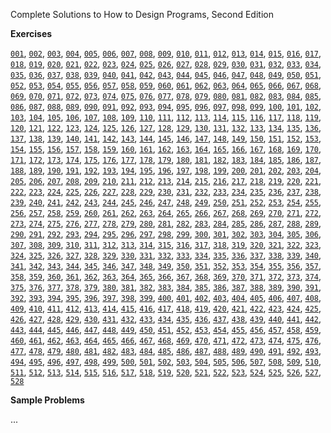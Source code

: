 Complete Solutions to How to Design Programs, Second Edition

**Exercises**

[`001`](https://github.com/how-to-design-programs/how-to-design-programs-solutions/blob/master/src/001.rkt), [`002`](https://github.com/how-to-design-programs/how-to-design-programs-solutions/blob/master/src/002.rkt), [`003`](https://github.com/how-to-design-programs/how-to-design-programs-solutions/blob/master/src/003.rkt), [`004`](https://github.com/how-to-design-programs/how-to-design-programs-solutions/blob/master/src/004.rkt), [`005`](https://github.com/how-to-design-programs/how-to-design-programs-solutions/blob/master/src/005.rkt), [`006`](https://github.com/how-to-design-programs/how-to-design-programs-solutions/blob/master/src/006.rkt), [`007`](https://github.com/how-to-design-programs/how-to-design-programs-solutions/blob/master/src/007.rkt), [`008`](https://github.com/how-to-design-programs/how-to-design-programs-solutions/blob/master/src/008.rkt), [`009`](https://github.com/how-to-design-programs/how-to-design-programs-solutions/blob/master/src/009.rkt), [`010`](https://github.com/how-to-design-programs/how-to-design-programs-solutions/blob/master/src/010.rkt), [`011`](https://github.com/how-to-design-programs/how-to-design-programs-solutions/blob/master/src/011.rkt), [`012`](https://github.com/how-to-design-programs/how-to-design-programs-solutions/blob/master/src/012.rkt), [`013`](https://github.com/how-to-design-programs/how-to-design-programs-solutions/blob/master/src/013.rkt), [`014`](https://github.com/how-to-design-programs/how-to-design-programs-solutions/blob/master/src/014.rkt), [`015`](https://github.com/how-to-design-programs/how-to-design-programs-solutions/blob/master/src/015.rkt), [`016`](https://github.com/how-to-design-programs/how-to-design-programs-solutions/blob/master/src/016.rkt), [`017`](https://github.com/how-to-design-programs/how-to-design-programs-solutions/blob/master/src/017.rkt), [`018`](https://github.com/how-to-design-programs/how-to-design-programs-solutions/blob/master/src/018.rkt), [`019`](https://github.com/how-to-design-programs/how-to-design-programs-solutions/blob/master/src/019.rkt), [`020`](https://github.com/how-to-design-programs/how-to-design-programs-solutions/blob/master/src/020.rkt), [`021`](https://github.com/how-to-design-programs/how-to-design-programs-solutions/blob/master/src/021.rkt), [`022`](https://github.com/how-to-design-programs/how-to-design-programs-solutions/blob/master/src/022.rkt), [`023`](https://github.com/how-to-design-programs/how-to-design-programs-solutions/blob/master/src/023.rkt), [`024`](https://github.com/how-to-design-programs/how-to-design-programs-solutions/blob/master/src/024.rkt), [`025`](https://github.com/how-to-design-programs/how-to-design-programs-solutions/blob/master/src/025.rkt), [`026`](https://github.com/how-to-design-programs/how-to-design-programs-solutions/blob/master/src/026.rkt), [`027`](https://github.com/how-to-design-programs/how-to-design-programs-solutions/blob/master/src/027.rkt), [`028`](https://github.com/how-to-design-programs/how-to-design-programs-solutions/blob/master/src/028.rkt), [`029`](https://github.com/how-to-design-programs/how-to-design-programs-solutions/blob/master/src/029.rkt), [`030`](https://github.com/how-to-design-programs/how-to-design-programs-solutions/blob/master/src/030.rkt), [`031`](https://github.com/how-to-design-programs/how-to-design-programs-solutions/blob/master/src/031.rkt), [`032`](https://github.com/how-to-design-programs/how-to-design-programs-solutions/blob/master/src/032.rkt), [`033`](https://github.com/how-to-design-programs/how-to-design-programs-solutions/blob/master/src/033.rkt), [`034`](https://github.com/how-to-design-programs/how-to-design-programs-solutions/blob/master/src/034.rkt), [`035`](https://github.com/how-to-design-programs/how-to-design-programs-solutions/blob/master/src/035.rkt), [`036`](https://github.com/how-to-design-programs/how-to-design-programs-solutions/blob/master/src/036.rkt), [`037`](https://github.com/how-to-design-programs/how-to-design-programs-solutions/blob/master/src/037.rkt), [`038`](https://github.com/how-to-design-programs/how-to-design-programs-solutions/blob/master/src/038.rkt), [`039`](https://github.com/how-to-design-programs/how-to-design-programs-solutions/blob/master/src/039.rkt), [`040`](https://github.com/how-to-design-programs/how-to-design-programs-solutions/blob/master/src/040.rkt), [`041`](https://github.com/how-to-design-programs/how-to-design-programs-solutions/blob/master/src/041.rkt), [`042`](https://github.com/how-to-design-programs/how-to-design-programs-solutions/blob/master/src/042.rkt), [`043`](https://github.com/how-to-design-programs/how-to-design-programs-solutions/blob/master/src/043.rkt), [`044`](https://github.com/how-to-design-programs/how-to-design-programs-solutions/blob/master/src/044.rkt), [`045`](https://github.com/how-to-design-programs/how-to-design-programs-solutions/blob/master/src/045.rkt), [`046`](https://github.com/how-to-design-programs/how-to-design-programs-solutions/blob/master/src/046.rkt), [`047`](https://github.com/how-to-design-programs/how-to-design-programs-solutions/blob/master/src/047.rkt), [`048`](https://github.com/how-to-design-programs/how-to-design-programs-solutions/blob/master/src/048.rkt), [`049`](https://github.com/how-to-design-programs/how-to-design-programs-solutions/blob/master/src/049.rkt), [`050`](https://github.com/how-to-design-programs/how-to-design-programs-solutions/blob/master/src/050.rkt), [`051`](https://github.com/how-to-design-programs/how-to-design-programs-solutions/blob/master/src/051.rkt), [`052`](https://github.com/how-to-design-programs/how-to-design-programs-solutions/blob/master/src/052.rkt), [`053`](https://github.com/how-to-design-programs/how-to-design-programs-solutions/blob/master/src/053.rkt), [`054`](https://github.com/how-to-design-programs/how-to-design-programs-solutions/blob/master/src/054.rkt), [`055`](https://github.com/how-to-design-programs/how-to-design-programs-solutions/blob/master/src/055.rkt), [`056`](https://github.com/how-to-design-programs/how-to-design-programs-solutions/blob/master/src/056.rkt), [`057`](https://github.com/how-to-design-programs/how-to-design-programs-solutions/blob/master/src/057.rkt), [`058`](https://github.com/how-to-design-programs/how-to-design-programs-solutions/blob/master/src/058.rkt), [`059`](https://github.com/how-to-design-programs/how-to-design-programs-solutions/blob/master/src/059.rkt), [`060`](https://github.com/how-to-design-programs/how-to-design-programs-solutions/blob/master/src/060.rkt), [`061`](https://github.com/how-to-design-programs/how-to-design-programs-solutions/blob/master/src/061.rkt), [`062`](https://github.com/how-to-design-programs/how-to-design-programs-solutions/blob/master/src/062.rkt), [`063`](https://github.com/how-to-design-programs/how-to-design-programs-solutions/blob/master/src/063.rkt), [`064`](https://github.com/how-to-design-programs/how-to-design-programs-solutions/blob/master/src/064.rkt), [`065`](https://github.com/how-to-design-programs/how-to-design-programs-solutions/blob/master/src/065.rkt), [`066`](https://github.com/how-to-design-programs/how-to-design-programs-solutions/blob/master/src/066.rkt), [`067`](https://github.com/how-to-design-programs/how-to-design-programs-solutions/blob/master/src/067.rkt), [`068`](https://github.com/how-to-design-programs/how-to-design-programs-solutions/blob/master/src/068.rkt), [`069`](https://github.com/how-to-design-programs/how-to-design-programs-solutions/blob/master/src/069.rkt), [`070`](https://github.com/how-to-design-programs/how-to-design-programs-solutions/blob/master/src/070.rkt), [`071`](https://github.com/how-to-design-programs/how-to-design-programs-solutions/blob/master/src/071.rkt), [`072`](https://github.com/how-to-design-programs/how-to-design-programs-solutions/blob/master/src/072.rkt), [`073`](https://github.com/how-to-design-programs/how-to-design-programs-solutions/blob/master/src/073.rkt), [`074`](https://github.com/how-to-design-programs/how-to-design-programs-solutions/blob/master/src/074.rkt), [`075`](https://github.com/how-to-design-programs/how-to-design-programs-solutions/blob/master/src/075.rkt), [`076`](https://github.com/how-to-design-programs/how-to-design-programs-solutions/blob/master/src/076.rkt), [`077`](https://github.com/how-to-design-programs/how-to-design-programs-solutions/blob/master/src/077.rkt), [`078`](https://github.com/how-to-design-programs/how-to-design-programs-solutions/blob/master/src/078.rkt), [`079`](https://github.com/how-to-design-programs/how-to-design-programs-solutions/blob/master/src/079.rkt), [`080`](https://github.com/how-to-design-programs/how-to-design-programs-solutions/blob/master/src/080.rkt), [`081`](https://github.com/how-to-design-programs/how-to-design-programs-solutions/blob/master/src/081.rkt), [`082`](https://github.com/how-to-design-programs/how-to-design-programs-solutions/blob/master/src/082.rkt), [`083`](https://github.com/how-to-design-programs/how-to-design-programs-solutions/blob/master/src/083.rkt), [`084`](https://github.com/how-to-design-programs/how-to-design-programs-solutions/blob/master/src/084.rkt), [`085`](https://github.com/how-to-design-programs/how-to-design-programs-solutions/blob/master/src/085.rkt), [`086`](https://github.com/how-to-design-programs/how-to-design-programs-solutions/blob/master/src/086.rkt), [`087`](https://github.com/how-to-design-programs/how-to-design-programs-solutions/blob/master/src/087.rkt), [`088`](https://github.com/how-to-design-programs/how-to-design-programs-solutions/blob/master/src/088.rkt), [`089`](https://github.com/how-to-design-programs/how-to-design-programs-solutions/blob/master/src/089.rkt), [`090`](https://github.com/how-to-design-programs/how-to-design-programs-solutions/blob/master/src/090.rkt), [`091`](https://github.com/how-to-design-programs/how-to-design-programs-solutions/blob/master/src/091.rkt), [`092`](https://github.com/how-to-design-programs/how-to-design-programs-solutions/blob/master/src/092.rkt), [`093`](https://github.com/how-to-design-programs/how-to-design-programs-solutions/blob/master/src/093.rkt), [`094`](https://github.com/how-to-design-programs/how-to-design-programs-solutions/blob/master/src/094.rkt), [`095`](https://github.com/how-to-design-programs/how-to-design-programs-solutions/blob/master/src/095.rkt), [`096`](https://github.com/how-to-design-programs/how-to-design-programs-solutions/blob/master/src/096.rkt), [`097`](https://github.com/how-to-design-programs/how-to-design-programs-solutions/blob/master/src/097.rkt), [`098`](https://github.com/how-to-design-programs/how-to-design-programs-solutions/blob/master/src/098.rkt), [`099`](https://github.com/how-to-design-programs/how-to-design-programs-solutions/blob/master/src/099.rkt), [`100`](https://github.com/how-to-design-programs/how-to-design-programs-solutions/blob/master/src/100.rkt), [`101`](https://github.com/how-to-design-programs/how-to-design-programs-solutions/blob/master/src/101.rkt), [`102`](https://github.com/how-to-design-programs/how-to-design-programs-solutions/blob/master/src/102.rkt), [`103`](https://github.com/how-to-design-programs/how-to-design-programs-solutions/blob/master/src/103.rkt), [`104`](https://github.com/how-to-design-programs/how-to-design-programs-solutions/blob/master/src/104.rkt), [`105`](https://github.com/how-to-design-programs/how-to-design-programs-solutions/blob/master/src/105.rkt), [`106`](https://github.com/how-to-design-programs/how-to-design-programs-solutions/blob/master/src/106.rkt), [`107`](https://github.com/how-to-design-programs/how-to-design-programs-solutions/blob/master/src/107.rkt), [`108`](https://github.com/how-to-design-programs/how-to-design-programs-solutions/blob/master/src/108.rkt), [`109`](https://github.com/how-to-design-programs/how-to-design-programs-solutions/blob/master/src/109.rkt), [`110`](https://github.com/how-to-design-programs/how-to-design-programs-solutions/blob/master/src/110.rkt), [`111`](https://github.com/how-to-design-programs/how-to-design-programs-solutions/blob/master/src/111.rkt), [`112`](https://github.com/how-to-design-programs/how-to-design-programs-solutions/blob/master/src/112.rkt), [`113`](https://github.com/how-to-design-programs/how-to-design-programs-solutions/blob/master/src/113.rkt), [`114`](https://github.com/how-to-design-programs/how-to-design-programs-solutions/blob/master/src/114.rkt), [`115`](https://github.com/how-to-design-programs/how-to-design-programs-solutions/blob/master/src/115.rkt), [`116`](https://github.com/how-to-design-programs/how-to-design-programs-solutions/blob/master/src/116.rkt), [`117`](https://github.com/how-to-design-programs/how-to-design-programs-solutions/blob/master/src/117.rkt), [`118`](https://github.com/how-to-design-programs/how-to-design-programs-solutions/blob/master/src/118.rkt), [`119`](https://github.com/how-to-design-programs/how-to-design-programs-solutions/blob/master/src/119.rkt), [`120`](https://github.com/how-to-design-programs/how-to-design-programs-solutions/blob/master/src/120.rkt), [`121`](https://github.com/how-to-design-programs/how-to-design-programs-solutions/blob/master/src/121.rkt), [`122`](https://github.com/how-to-design-programs/how-to-design-programs-solutions/blob/master/src/122.rkt), [`123`](https://github.com/how-to-design-programs/how-to-design-programs-solutions/blob/master/src/123.rkt), [`124`](https://github.com/how-to-design-programs/how-to-design-programs-solutions/blob/master/src/124.rkt), [`125`](https://github.com/how-to-design-programs/how-to-design-programs-solutions/blob/master/src/125.rkt), [`126`](https://github.com/how-to-design-programs/how-to-design-programs-solutions/blob/master/src/126.rkt), [`127`](https://github.com/how-to-design-programs/how-to-design-programs-solutions/blob/master/src/127.rkt), [`128`](https://github.com/how-to-design-programs/how-to-design-programs-solutions/blob/master/src/128.rkt), [`129`](https://github.com/how-to-design-programs/how-to-design-programs-solutions/blob/master/src/129.rkt), [`130`](https://github.com/how-to-design-programs/how-to-design-programs-solutions/blob/master/src/130.rkt), [`131`](https://github.com/how-to-design-programs/how-to-design-programs-solutions/blob/master/src/131.rkt), [`132`](https://github.com/how-to-design-programs/how-to-design-programs-solutions/blob/master/src/132.rkt), [`133`](https://github.com/how-to-design-programs/how-to-design-programs-solutions/blob/master/src/133.rkt), [`134`](https://github.com/how-to-design-programs/how-to-design-programs-solutions/blob/master/src/134.rkt), [`135`](https://github.com/how-to-design-programs/how-to-design-programs-solutions/blob/master/src/135.rkt), [`136`](https://github.com/how-to-design-programs/how-to-design-programs-solutions/blob/master/src/136.rkt), [`137`](https://github.com/how-to-design-programs/how-to-design-programs-solutions/blob/master/src/137.rkt), [`138`](https://github.com/how-to-design-programs/how-to-design-programs-solutions/blob/master/src/138.rkt), [`139`](https://github.com/how-to-design-programs/how-to-design-programs-solutions/blob/master/src/139.rkt), [`140`](https://github.com/how-to-design-programs/how-to-design-programs-solutions/blob/master/src/140.rkt), [`141`](https://github.com/how-to-design-programs/how-to-design-programs-solutions/blob/master/src/141.rkt), [`142`](https://github.com/how-to-design-programs/how-to-design-programs-solutions/blob/master/src/142.rkt), [`143`](https://github.com/how-to-design-programs/how-to-design-programs-solutions/blob/master/src/143.rkt), [`144`](https://github.com/how-to-design-programs/how-to-design-programs-solutions/blob/master/src/144.rkt), [`145`](https://github.com/how-to-design-programs/how-to-design-programs-solutions/blob/master/src/145.rkt), [`146`](https://github.com/how-to-design-programs/how-to-design-programs-solutions/blob/master/src/146.rkt), [`147`](https://github.com/how-to-design-programs/how-to-design-programs-solutions/blob/master/src/147.rkt), [`148`](https://github.com/how-to-design-programs/how-to-design-programs-solutions/blob/master/src/148.rkt), [`149`](https://github.com/how-to-design-programs/how-to-design-programs-solutions/blob/master/src/149.rkt), [`150`](https://github.com/how-to-design-programs/how-to-design-programs-solutions/blob/master/src/150.rkt), [`151`](https://github.com/how-to-design-programs/how-to-design-programs-solutions/blob/master/src/151.rkt), [`152`](https://github.com/how-to-design-programs/how-to-design-programs-solutions/blob/master/src/152.rkt), [`153`](https://github.com/how-to-design-programs/how-to-design-programs-solutions/blob/master/src/153.rkt), [`154`](https://github.com/how-to-design-programs/how-to-design-programs-solutions/blob/master/src/154.rkt), [`155`](https://github.com/how-to-design-programs/how-to-design-programs-solutions/blob/master/src/155.rkt), [`156`](https://github.com/how-to-design-programs/how-to-design-programs-solutions/blob/master/src/156.rkt), [`157`](https://github.com/how-to-design-programs/how-to-design-programs-solutions/blob/master/src/157.rkt), [`158`](https://github.com/how-to-design-programs/how-to-design-programs-solutions/blob/master/src/158.rkt), [`159`](https://github.com/how-to-design-programs/how-to-design-programs-solutions/blob/master/src/159.rkt), [`160`](https://github.com/how-to-design-programs/how-to-design-programs-solutions/blob/master/src/160.rkt), [`161`](https://github.com/how-to-design-programs/how-to-design-programs-solutions/blob/master/src/161.rkt), [`162`](https://github.com/how-to-design-programs/how-to-design-programs-solutions/blob/master/src/162.rkt), [`163`](https://github.com/how-to-design-programs/how-to-design-programs-solutions/blob/master/src/163.rkt), [`164`](https://github.com/how-to-design-programs/how-to-design-programs-solutions/blob/master/src/164.rkt), [`165`](https://github.com/how-to-design-programs/how-to-design-programs-solutions/blob/master/src/165.rkt), [`166`](https://github.com/how-to-design-programs/how-to-design-programs-solutions/blob/master/src/166.rkt), [`167`](https://github.com/how-to-design-programs/how-to-design-programs-solutions/blob/master/src/167.rkt), [`168`](https://github.com/how-to-design-programs/how-to-design-programs-solutions/blob/master/src/168.rkt), [`169`](https://github.com/how-to-design-programs/how-to-design-programs-solutions/blob/master/src/169.rkt), [`170`](https://github.com/how-to-design-programs/how-to-design-programs-solutions/blob/master/src/170.rkt), [`171`](https://github.com/how-to-design-programs/how-to-design-programs-solutions/blob/master/src/171.rkt), [`172`](https://github.com/how-to-design-programs/how-to-design-programs-solutions/blob/master/src/172.rkt), [`173`](https://github.com/how-to-design-programs/how-to-design-programs-solutions/blob/master/src/173.rkt), [`174`](https://github.com/how-to-design-programs/how-to-design-programs-solutions/blob/master/src/174.rkt), [`175`](https://github.com/how-to-design-programs/how-to-design-programs-solutions/blob/master/src/175.rkt), [`176`](https://github.com/how-to-design-programs/how-to-design-programs-solutions/blob/master/src/176.rkt), [`177`](https://github.com/how-to-design-programs/how-to-design-programs-solutions/blob/master/src/177.rkt), [`178`](https://github.com/how-to-design-programs/how-to-design-programs-solutions/blob/master/src/178.rkt), [`179`](https://github.com/how-to-design-programs/how-to-design-programs-solutions/blob/master/src/179.rkt), [`180`](https://github.com/how-to-design-programs/how-to-design-programs-solutions/blob/master/src/180.rkt), [`181`](https://github.com/how-to-design-programs/how-to-design-programs-solutions/blob/master/src/181.rkt), [`182`](https://github.com/how-to-design-programs/how-to-design-programs-solutions/blob/master/src/182.rkt), [`183`](https://github.com/how-to-design-programs/how-to-design-programs-solutions/blob/master/src/183.rkt), [`184`](https://github.com/how-to-design-programs/how-to-design-programs-solutions/blob/master/src/184.rkt), [`185`](https://github.com/how-to-design-programs/how-to-design-programs-solutions/blob/master/src/185.rkt), [`186`](https://github.com/how-to-design-programs/how-to-design-programs-solutions/blob/master/src/186.rkt), [`187`](https://github.com/how-to-design-programs/how-to-design-programs-solutions/blob/master/src/187.rkt), [`188`](https://github.com/how-to-design-programs/how-to-design-programs-solutions/blob/master/src/188.rkt), [`189`](https://github.com/how-to-design-programs/how-to-design-programs-solutions/blob/master/src/189.rkt), [`190`](https://github.com/how-to-design-programs/how-to-design-programs-solutions/blob/master/src/190.rkt), [`191`](https://github.com/how-to-design-programs/how-to-design-programs-solutions/blob/master/src/191.rkt), [`192`](https://github.com/how-to-design-programs/how-to-design-programs-solutions/blob/master/src/192.rkt), [`193`](https://github.com/how-to-design-programs/how-to-design-programs-solutions/blob/master/src/193.rkt), [`194`](https://github.com/how-to-design-programs/how-to-design-programs-solutions/blob/master/src/194.rkt), [`195`](https://github.com/how-to-design-programs/how-to-design-programs-solutions/blob/master/src/195.rkt), [`196`](https://github.com/how-to-design-programs/how-to-design-programs-solutions/blob/master/src/196.rkt), [`197`](https://github.com/how-to-design-programs/how-to-design-programs-solutions/blob/master/src/197.rkt), [`198`](https://github.com/how-to-design-programs/how-to-design-programs-solutions/blob/master/src/198.rkt), [`199`](https://github.com/how-to-design-programs/how-to-design-programs-solutions/blob/master/src/199.rkt), [`200`](https://github.com/how-to-design-programs/how-to-design-programs-solutions/blob/master/src/200.rkt), [`201`](https://github.com/how-to-design-programs/how-to-design-programs-solutions/blob/master/src/201.rkt), [`202`](https://github.com/how-to-design-programs/how-to-design-programs-solutions/blob/master/src/202.rkt), [`203`](https://github.com/how-to-design-programs/how-to-design-programs-solutions/blob/master/src/203.rkt), [`204`](https://github.com/how-to-design-programs/how-to-design-programs-solutions/blob/master/src/204.rkt), [`205`](https://github.com/how-to-design-programs/how-to-design-programs-solutions/blob/master/src/205.rkt), [`206`](https://github.com/how-to-design-programs/how-to-design-programs-solutions/blob/master/src/206.rkt), [`207`](https://github.com/how-to-design-programs/how-to-design-programs-solutions/blob/master/src/207.rkt), [`208`](https://github.com/how-to-design-programs/how-to-design-programs-solutions/blob/master/src/208.rkt), [`209`](https://github.com/how-to-design-programs/how-to-design-programs-solutions/blob/master/src/209.rkt), [`210`](https://github.com/how-to-design-programs/how-to-design-programs-solutions/blob/master/src/210.rkt), [`211`](https://github.com/how-to-design-programs/how-to-design-programs-solutions/blob/master/src/211.rkt), [`212`](https://github.com/how-to-design-programs/how-to-design-programs-solutions/blob/master/src/212.rkt), [`213`](https://github.com/how-to-design-programs/how-to-design-programs-solutions/blob/master/src/213.rkt), [`214`](https://github.com/how-to-design-programs/how-to-design-programs-solutions/blob/master/src/214.rkt), [`215`](https://github.com/how-to-design-programs/how-to-design-programs-solutions/blob/master/src/215.rkt), [`216`](https://github.com/how-to-design-programs/how-to-design-programs-solutions/blob/master/src/216.rkt), [`217`](https://github.com/how-to-design-programs/how-to-design-programs-solutions/blob/master/src/217.rkt), [`218`](https://github.com/how-to-design-programs/how-to-design-programs-solutions/blob/master/src/218.rkt), [`219`](https://github.com/how-to-design-programs/how-to-design-programs-solutions/blob/master/src/219.rkt), [`220`](https://github.com/how-to-design-programs/how-to-design-programs-solutions/blob/master/src/220.rkt), [`221`](https://github.com/how-to-design-programs/how-to-design-programs-solutions/blob/master/src/221.rkt), [`222`](https://github.com/how-to-design-programs/how-to-design-programs-solutions/blob/master/src/222.rkt), [`223`](https://github.com/how-to-design-programs/how-to-design-programs-solutions/blob/master/src/223.rkt), [`224`](https://github.com/how-to-design-programs/how-to-design-programs-solutions/blob/master/src/224.rkt), [`225`](https://github.com/how-to-design-programs/how-to-design-programs-solutions/blob/master/src/225.rkt), [`226`](https://github.com/how-to-design-programs/how-to-design-programs-solutions/blob/master/src/226.rkt), [`227`](https://github.com/how-to-design-programs/how-to-design-programs-solutions/blob/master/src/227.rkt), [`228`](https://github.com/how-to-design-programs/how-to-design-programs-solutions/blob/master/src/228.rkt), [`229`](https://github.com/how-to-design-programs/how-to-design-programs-solutions/blob/master/src/229.rkt), [`230`](https://github.com/how-to-design-programs/how-to-design-programs-solutions/blob/master/src/230.rkt), [`231`](https://github.com/how-to-design-programs/how-to-design-programs-solutions/blob/master/src/231.rkt), [`232`](https://github.com/how-to-design-programs/how-to-design-programs-solutions/blob/master/src/232.rkt), [`233`](https://github.com/how-to-design-programs/how-to-design-programs-solutions/blob/master/src/233.rkt), [`234`](https://github.com/how-to-design-programs/how-to-design-programs-solutions/blob/master/src/234.rkt), [`235`](https://github.com/how-to-design-programs/how-to-design-programs-solutions/blob/master/src/235.rkt), [`236`](https://github.com/how-to-design-programs/how-to-design-programs-solutions/blob/master/src/236.rkt), [`237`](https://github.com/how-to-design-programs/how-to-design-programs-solutions/blob/master/src/237.rkt), [`238`](https://github.com/how-to-design-programs/how-to-design-programs-solutions/blob/master/src/238.rkt), [`239`](https://github.com/how-to-design-programs/how-to-design-programs-solutions/blob/master/src/239.rkt), [`240`](https://github.com/how-to-design-programs/how-to-design-programs-solutions/blob/master/src/240.rkt), [`241`](https://github.com/how-to-design-programs/how-to-design-programs-solutions/blob/master/src/241.rkt), [`242`](https://github.com/how-to-design-programs/how-to-design-programs-solutions/blob/master/src/242.rkt), [`243`](https://github.com/how-to-design-programs/how-to-design-programs-solutions/blob/master/src/243.rkt), [`244`](https://github.com/how-to-design-programs/how-to-design-programs-solutions/blob/master/src/244.rkt), [`245`](https://github.com/how-to-design-programs/how-to-design-programs-solutions/blob/master/src/245.rkt), [`246`](https://github.com/how-to-design-programs/how-to-design-programs-solutions/blob/master/src/246.rkt), [`247`](https://github.com/how-to-design-programs/how-to-design-programs-solutions/blob/master/src/247.rkt), [`248`](https://github.com/how-to-design-programs/how-to-design-programs-solutions/blob/master/src/248.rkt), [`249`](https://github.com/how-to-design-programs/how-to-design-programs-solutions/blob/master/src/249.rkt), [`250`](https://github.com/how-to-design-programs/how-to-design-programs-solutions/blob/master/src/250.rkt), [`251`](https://github.com/how-to-design-programs/how-to-design-programs-solutions/blob/master/src/251.rkt), [`252`](https://github.com/how-to-design-programs/how-to-design-programs-solutions/blob/master/src/252.rkt), [`253`](https://github.com/how-to-design-programs/how-to-design-programs-solutions/blob/master/src/253.rkt), [`254`](https://github.com/how-to-design-programs/how-to-design-programs-solutions/blob/master/src/254.rkt), [`255`](https://github.com/how-to-design-programs/how-to-design-programs-solutions/blob/master/src/255.rkt), [`256`](https://github.com/how-to-design-programs/how-to-design-programs-solutions/blob/master/src/256.rkt), [`257`](https://github.com/how-to-design-programs/how-to-design-programs-solutions/blob/master/src/257.rkt), [`258`](https://github.com/how-to-design-programs/how-to-design-programs-solutions/blob/master/src/258.rkt), [`259`](https://github.com/how-to-design-programs/how-to-design-programs-solutions/blob/master/src/259.rkt), [`260`](https://github.com/how-to-design-programs/how-to-design-programs-solutions/blob/master/src/260.rkt), [`261`](https://github.com/how-to-design-programs/how-to-design-programs-solutions/blob/master/src/261.rkt), [`262`](https://github.com/how-to-design-programs/how-to-design-programs-solutions/blob/master/src/262.rkt), [`263`](https://github.com/how-to-design-programs/how-to-design-programs-solutions/blob/master/src/263.rkt), [`264`](https://github.com/how-to-design-programs/how-to-design-programs-solutions/blob/master/src/264.rkt), [`265`](https://github.com/how-to-design-programs/how-to-design-programs-solutions/blob/master/src/265.rkt), [`266`](https://github.com/how-to-design-programs/how-to-design-programs-solutions/blob/master/src/266.rkt), [`267`](https://github.com/how-to-design-programs/how-to-design-programs-solutions/blob/master/src/267.rkt), [`268`](https://github.com/how-to-design-programs/how-to-design-programs-solutions/blob/master/src/268.rkt), [`269`](https://github.com/how-to-design-programs/how-to-design-programs-solutions/blob/master/src/269.rkt), [`270`](https://github.com/how-to-design-programs/how-to-design-programs-solutions/blob/master/src/270.rkt), [`271`](https://github.com/how-to-design-programs/how-to-design-programs-solutions/blob/master/src/271.rkt), [`272`](https://github.com/how-to-design-programs/how-to-design-programs-solutions/blob/master/src/272.rkt), [`273`](https://github.com/how-to-design-programs/how-to-design-programs-solutions/blob/master/src/273.rkt), [`274`](https://github.com/how-to-design-programs/how-to-design-programs-solutions/blob/master/src/274.rkt), [`275`](https://github.com/how-to-design-programs/how-to-design-programs-solutions/blob/master/src/275.rkt), [`276`](https://github.com/how-to-design-programs/how-to-design-programs-solutions/blob/master/src/276.rkt), [`277`](https://github.com/how-to-design-programs/how-to-design-programs-solutions/blob/master/src/277.rkt), [`278`](https://github.com/how-to-design-programs/how-to-design-programs-solutions/blob/master/src/278.rkt), [`279`](https://github.com/how-to-design-programs/how-to-design-programs-solutions/blob/master/src/279.rkt), [`280`](https://github.com/how-to-design-programs/how-to-design-programs-solutions/blob/master/src/280.rkt), [`281`](https://github.com/how-to-design-programs/how-to-design-programs-solutions/blob/master/src/281.rkt), [`282`](https://github.com/how-to-design-programs/how-to-design-programs-solutions/blob/master/src/282.rkt), [`283`](https://github.com/how-to-design-programs/how-to-design-programs-solutions/blob/master/src/283.rkt), [`284`](https://github.com/how-to-design-programs/how-to-design-programs-solutions/blob/master/src/284.rkt), [`285`](https://github.com/how-to-design-programs/how-to-design-programs-solutions/blob/master/src/285.rkt), [`286`](https://github.com/how-to-design-programs/how-to-design-programs-solutions/blob/master/src/286.rkt), [`287`](https://github.com/how-to-design-programs/how-to-design-programs-solutions/blob/master/src/287.rkt), [`288`](https://github.com/how-to-design-programs/how-to-design-programs-solutions/blob/master/src/288.rkt), [`289`](https://github.com/how-to-design-programs/how-to-design-programs-solutions/blob/master/src/289.rkt), [`290`](https://github.com/how-to-design-programs/how-to-design-programs-solutions/blob/master/src/290.rkt), [`291`](https://github.com/how-to-design-programs/how-to-design-programs-solutions/blob/master/src/291.rkt), [`292`](https://github.com/how-to-design-programs/how-to-design-programs-solutions/blob/master/src/292.rkt), [`293`](https://github.com/how-to-design-programs/how-to-design-programs-solutions/blob/master/src/293.rkt), [`294`](https://github.com/how-to-design-programs/how-to-design-programs-solutions/blob/master/src/294.rkt), [`295`](https://github.com/how-to-design-programs/how-to-design-programs-solutions/blob/master/src/295.rkt), [`296`](https://github.com/how-to-design-programs/how-to-design-programs-solutions/blob/master/src/296.rkt), [`297`](https://github.com/how-to-design-programs/how-to-design-programs-solutions/blob/master/src/297.rkt), [`298`](https://github.com/how-to-design-programs/how-to-design-programs-solutions/blob/master/src/298.rkt), [`299`](https://github.com/how-to-design-programs/how-to-design-programs-solutions/blob/master/src/299.rkt), [`300`](https://github.com/how-to-design-programs/how-to-design-programs-solutions/blob/master/src/300.rkt), [`301`](https://github.com/how-to-design-programs/how-to-design-programs-solutions/blob/master/src/301.rkt), [`302`](https://github.com/how-to-design-programs/how-to-design-programs-solutions/blob/master/src/302.rkt), [`303`](https://github.com/how-to-design-programs/how-to-design-programs-solutions/blob/master/src/303.rkt), [`304`](https://github.com/how-to-design-programs/how-to-design-programs-solutions/blob/master/src/304.rkt), [`305`](https://github.com/how-to-design-programs/how-to-design-programs-solutions/blob/master/src/305.rkt), [`306`](https://github.com/how-to-design-programs/how-to-design-programs-solutions/blob/master/src/306.rkt), [`307`](https://github.com/how-to-design-programs/how-to-design-programs-solutions/blob/master/src/307.rkt), [`308`](https://github.com/how-to-design-programs/how-to-design-programs-solutions/blob/master/src/308.rkt), [`309`](https://github.com/how-to-design-programs/how-to-design-programs-solutions/blob/master/src/309.rkt), [`310`](https://github.com/how-to-design-programs/how-to-design-programs-solutions/blob/master/src/310.rkt), [`311`](https://github.com/how-to-design-programs/how-to-design-programs-solutions/blob/master/src/311.rkt), [`312`](https://github.com/how-to-design-programs/how-to-design-programs-solutions/blob/master/src/312.rkt), [`313`](https://github.com/how-to-design-programs/how-to-design-programs-solutions/blob/master/src/313.rkt), [`314`](https://github.com/how-to-design-programs/how-to-design-programs-solutions/blob/master/src/314.rkt), [`315`](https://github.com/how-to-design-programs/how-to-design-programs-solutions/blob/master/src/315.rkt), [`316`](https://github.com/how-to-design-programs/how-to-design-programs-solutions/blob/master/src/316.rkt), [`317`](https://github.com/how-to-design-programs/how-to-design-programs-solutions/blob/master/src/317.rkt), [`318`](https://github.com/how-to-design-programs/how-to-design-programs-solutions/blob/master/src/318.rkt), [`319`](https://github.com/how-to-design-programs/how-to-design-programs-solutions/blob/master/src/319.rkt), [`320`](https://github.com/how-to-design-programs/how-to-design-programs-solutions/blob/master/src/320.rkt), [`321`](https://github.com/how-to-design-programs/how-to-design-programs-solutions/blob/master/src/321.rkt), [`322`](https://github.com/how-to-design-programs/how-to-design-programs-solutions/blob/master/src/322.rkt), [`323`](https://github.com/how-to-design-programs/how-to-design-programs-solutions/blob/master/src/323.rkt), [`324`](https://github.com/how-to-design-programs/how-to-design-programs-solutions/blob/master/src/324.rkt), [`325`](https://github.com/how-to-design-programs/how-to-design-programs-solutions/blob/master/src/325.rkt), [`326`](https://github.com/how-to-design-programs/how-to-design-programs-solutions/blob/master/src/326.rkt), [`327`](https://github.com/how-to-design-programs/how-to-design-programs-solutions/blob/master/src/327.rkt), [`328`](https://github.com/how-to-design-programs/how-to-design-programs-solutions/blob/master/src/328.rkt), [`329`](https://github.com/how-to-design-programs/how-to-design-programs-solutions/blob/master/src/329.rkt), [`330`](https://github.com/how-to-design-programs/how-to-design-programs-solutions/blob/master/src/330.rkt), [`331`](https://github.com/how-to-design-programs/how-to-design-programs-solutions/blob/master/src/331.rkt), [`332`](https://github.com/how-to-design-programs/how-to-design-programs-solutions/blob/master/src/332.rkt), [`333`](https://github.com/how-to-design-programs/how-to-design-programs-solutions/blob/master/src/333.rkt), [`334`](https://github.com/how-to-design-programs/how-to-design-programs-solutions/blob/master/src/334.rkt), [`335`](https://github.com/how-to-design-programs/how-to-design-programs-solutions/blob/master/src/335.rkt), [`336`](https://github.com/how-to-design-programs/how-to-design-programs-solutions/blob/master/src/336.rkt), [`337`](https://github.com/how-to-design-programs/how-to-design-programs-solutions/blob/master/src/337.rkt), [`338`](https://github.com/how-to-design-programs/how-to-design-programs-solutions/blob/master/src/338.rkt), [`339`](https://github.com/how-to-design-programs/how-to-design-programs-solutions/blob/master/src/339.rkt), [`340`](https://github.com/how-to-design-programs/how-to-design-programs-solutions/blob/master/src/340.rkt), [`341`](https://github.com/how-to-design-programs/how-to-design-programs-solutions/blob/master/src/341.rkt), [`342`](https://github.com/how-to-design-programs/how-to-design-programs-solutions/blob/master/src/342.rkt), [`343`](https://github.com/how-to-design-programs/how-to-design-programs-solutions/blob/master/src/343.rkt), [`344`](https://github.com/how-to-design-programs/how-to-design-programs-solutions/blob/master/src/344.rkt), [`345`](https://github.com/how-to-design-programs/how-to-design-programs-solutions/blob/master/src/345.rkt), [`346`](https://github.com/how-to-design-programs/how-to-design-programs-solutions/blob/master/src/346.rkt), [`347`](https://github.com/how-to-design-programs/how-to-design-programs-solutions/blob/master/src/347.rkt), [`348`](https://github.com/how-to-design-programs/how-to-design-programs-solutions/blob/master/src/348.rkt), [`349`](https://github.com/how-to-design-programs/how-to-design-programs-solutions/blob/master/src/349.rkt), [`350`](https://github.com/how-to-design-programs/how-to-design-programs-solutions/blob/master/src/350.rkt), [`351`](https://github.com/how-to-design-programs/how-to-design-programs-solutions/blob/master/src/351.rkt), [`352`](https://github.com/how-to-design-programs/how-to-design-programs-solutions/blob/master/src/352.rkt), [`353`](https://github.com/how-to-design-programs/how-to-design-programs-solutions/blob/master/src/353.rkt), [`354`](https://github.com/how-to-design-programs/how-to-design-programs-solutions/blob/master/src/354.rkt), [`355`](https://github.com/how-to-design-programs/how-to-design-programs-solutions/blob/master/src/355.rkt), [`356`](https://github.com/how-to-design-programs/how-to-design-programs-solutions/blob/master/src/356.rkt), [`357`](https://github.com/how-to-design-programs/how-to-design-programs-solutions/blob/master/src/357.rkt), [`358`](https://github.com/how-to-design-programs/how-to-design-programs-solutions/blob/master/src/358.rkt), [`359`](https://github.com/how-to-design-programs/how-to-design-programs-solutions/blob/master/src/359.rkt), [`360`](https://github.com/how-to-design-programs/how-to-design-programs-solutions/blob/master/src/360.rkt), [`361`](https://github.com/how-to-design-programs/how-to-design-programs-solutions/blob/master/src/361.rkt), [`362`](https://github.com/how-to-design-programs/how-to-design-programs-solutions/blob/master/src/362.rkt), [`363`](https://github.com/how-to-design-programs/how-to-design-programs-solutions/blob/master/src/363.rkt), [`364`](https://github.com/how-to-design-programs/how-to-design-programs-solutions/blob/master/src/364.rkt), [`365`](https://github.com/how-to-design-programs/how-to-design-programs-solutions/blob/master/src/365.rkt), [`366`](https://github.com/how-to-design-programs/how-to-design-programs-solutions/blob/master/src/366.rkt), [`367`](https://github.com/how-to-design-programs/how-to-design-programs-solutions/blob/master/src/367.rkt), [`368`](https://github.com/how-to-design-programs/how-to-design-programs-solutions/blob/master/src/368.rkt), [`369`](https://github.com/how-to-design-programs/how-to-design-programs-solutions/blob/master/src/369.rkt), [`370`](https://github.com/how-to-design-programs/how-to-design-programs-solutions/blob/master/src/370.rkt), [`371`](https://github.com/how-to-design-programs/how-to-design-programs-solutions/blob/master/src/371.rkt), [`372`](https://github.com/how-to-design-programs/how-to-design-programs-solutions/blob/master/src/372.rkt), [`373`](https://github.com/how-to-design-programs/how-to-design-programs-solutions/blob/master/src/373.rkt), [`374`](https://github.com/how-to-design-programs/how-to-design-programs-solutions/blob/master/src/374.rkt), [`375`](https://github.com/how-to-design-programs/how-to-design-programs-solutions/blob/master/src/375.rkt), [`376`](https://github.com/how-to-design-programs/how-to-design-programs-solutions/blob/master/src/376.rkt), [`377`](https://github.com/how-to-design-programs/how-to-design-programs-solutions/blob/master/src/377.rkt), [`378`](https://github.com/how-to-design-programs/how-to-design-programs-solutions/blob/master/src/378.rkt), [`379`](https://github.com/how-to-design-programs/how-to-design-programs-solutions/blob/master/src/379.rkt), [`380`](https://github.com/how-to-design-programs/how-to-design-programs-solutions/blob/master/src/380.rkt), [`381`](https://github.com/how-to-design-programs/how-to-design-programs-solutions/blob/master/src/381.rkt), [`382`](https://github.com/how-to-design-programs/how-to-design-programs-solutions/blob/master/src/382.rkt), [`383`](https://github.com/how-to-design-programs/how-to-design-programs-solutions/blob/master/src/383.rkt), [`384`](https://github.com/how-to-design-programs/how-to-design-programs-solutions/blob/master/src/384.rkt), [`385`](https://github.com/how-to-design-programs/how-to-design-programs-solutions/blob/master/src/385.rkt), [`386`](https://github.com/how-to-design-programs/how-to-design-programs-solutions/blob/master/src/386.rkt), [`387`](https://github.com/how-to-design-programs/how-to-design-programs-solutions/blob/master/src/387.rkt), [`388`](https://github.com/how-to-design-programs/how-to-design-programs-solutions/blob/master/src/388.rkt), [`389`](https://github.com/how-to-design-programs/how-to-design-programs-solutions/blob/master/src/389.rkt), [`390`](https://github.com/how-to-design-programs/how-to-design-programs-solutions/blob/master/src/390.rkt), [`391`](https://github.com/how-to-design-programs/how-to-design-programs-solutions/blob/master/src/391.rkt), [`392`](https://github.com/how-to-design-programs/how-to-design-programs-solutions/blob/master/src/392.rkt), [`393`](https://github.com/how-to-design-programs/how-to-design-programs-solutions/blob/master/src/393.rkt), [`394`](https://github.com/how-to-design-programs/how-to-design-programs-solutions/blob/master/src/394.rkt), [`395`](https://github.com/how-to-design-programs/how-to-design-programs-solutions/blob/master/src/395.rkt), [`396`](https://github.com/how-to-design-programs/how-to-design-programs-solutions/blob/master/src/396.rkt), [`397`](https://github.com/how-to-design-programs/how-to-design-programs-solutions/blob/master/src/397.rkt), [`398`](https://github.com/how-to-design-programs/how-to-design-programs-solutions/blob/master/src/398.rkt), [`399`](https://github.com/how-to-design-programs/how-to-design-programs-solutions/blob/master/src/399.rkt), [`400`](https://github.com/how-to-design-programs/how-to-design-programs-solutions/blob/master/src/400.rkt), [`401`](https://github.com/how-to-design-programs/how-to-design-programs-solutions/blob/master/src/401.rkt), [`402`](https://github.com/how-to-design-programs/how-to-design-programs-solutions/blob/master/src/402.rkt), [`403`](https://github.com/how-to-design-programs/how-to-design-programs-solutions/blob/master/src/403.rkt), [`404`](https://github.com/how-to-design-programs/how-to-design-programs-solutions/blob/master/src/404.rkt), [`405`](https://github.com/how-to-design-programs/how-to-design-programs-solutions/blob/master/src/405.rkt), [`406`](https://github.com/how-to-design-programs/how-to-design-programs-solutions/blob/master/src/406.rkt), [`407`](https://github.com/how-to-design-programs/how-to-design-programs-solutions/blob/master/src/407.rkt), [`408`](https://github.com/how-to-design-programs/how-to-design-programs-solutions/blob/master/src/408.rkt), [`409`](https://github.com/how-to-design-programs/how-to-design-programs-solutions/blob/master/src/409.rkt), [`410`](https://github.com/how-to-design-programs/how-to-design-programs-solutions/blob/master/src/410.rkt), [`411`](https://github.com/how-to-design-programs/how-to-design-programs-solutions/blob/master/src/411.rkt), [`412`](https://github.com/how-to-design-programs/how-to-design-programs-solutions/blob/master/src/412.rkt), [`413`](https://github.com/how-to-design-programs/how-to-design-programs-solutions/blob/master/src/413.rkt), [`414`](https://github.com/how-to-design-programs/how-to-design-programs-solutions/blob/master/src/414.rkt), [`415`](https://github.com/how-to-design-programs/how-to-design-programs-solutions/blob/master/src/415.rkt), [`416`](https://github.com/how-to-design-programs/how-to-design-programs-solutions/blob/master/src/416.rkt), [`417`](https://github.com/how-to-design-programs/how-to-design-programs-solutions/blob/master/src/417.rkt), [`418`](https://github.com/how-to-design-programs/how-to-design-programs-solutions/blob/master/src/418.rkt), [`419`](https://github.com/how-to-design-programs/how-to-design-programs-solutions/blob/master/src/419.rkt), [`420`](https://github.com/how-to-design-programs/how-to-design-programs-solutions/blob/master/src/420.rkt), [`421`](https://github.com/how-to-design-programs/how-to-design-programs-solutions/blob/master/src/421.rkt), [`422`](https://github.com/how-to-design-programs/how-to-design-programs-solutions/blob/master/src/422.rkt), [`423`](https://github.com/how-to-design-programs/how-to-design-programs-solutions/blob/master/src/423.rkt), [`424`](https://github.com/how-to-design-programs/how-to-design-programs-solutions/blob/master/src/424.rkt), [`425`](https://github.com/how-to-design-programs/how-to-design-programs-solutions/blob/master/src/425.rkt), [`426`](https://github.com/how-to-design-programs/how-to-design-programs-solutions/blob/master/src/426.rkt), [`427`](https://github.com/how-to-design-programs/how-to-design-programs-solutions/blob/master/src/427.rkt), [`428`](https://github.com/how-to-design-programs/how-to-design-programs-solutions/blob/master/src/428.rkt), [`429`](https://github.com/how-to-design-programs/how-to-design-programs-solutions/blob/master/src/429.rkt), [`430`](https://github.com/how-to-design-programs/how-to-design-programs-solutions/blob/master/src/430.rkt), [`431`](https://github.com/how-to-design-programs/how-to-design-programs-solutions/blob/master/src/431.rkt), [`432`](https://github.com/how-to-design-programs/how-to-design-programs-solutions/blob/master/src/432.rkt), [`433`](https://github.com/how-to-design-programs/how-to-design-programs-solutions/blob/master/src/433.rkt), [`434`](https://github.com/how-to-design-programs/how-to-design-programs-solutions/blob/master/src/434.rkt), [`435`](https://github.com/how-to-design-programs/how-to-design-programs-solutions/blob/master/src/435.rkt), [`436`](https://github.com/how-to-design-programs/how-to-design-programs-solutions/blob/master/src/436.rkt), [`437`](https://github.com/how-to-design-programs/how-to-design-programs-solutions/blob/master/src/437.rkt), [`438`](https://github.com/how-to-design-programs/how-to-design-programs-solutions/blob/master/src/438.rkt), [`439`](https://github.com/how-to-design-programs/how-to-design-programs-solutions/blob/master/src/439.rkt), [`440`](https://github.com/how-to-design-programs/how-to-design-programs-solutions/blob/master/src/440.rkt), [`441`](https://github.com/how-to-design-programs/how-to-design-programs-solutions/blob/master/src/441.rkt), [`442`](https://github.com/how-to-design-programs/how-to-design-programs-solutions/blob/master/src/442.rkt), [`443`](https://github.com/how-to-design-programs/how-to-design-programs-solutions/blob/master/src/443.rkt), [`444`](https://github.com/how-to-design-programs/how-to-design-programs-solutions/blob/master/src/444.rkt), [`445`](https://github.com/how-to-design-programs/how-to-design-programs-solutions/blob/master/src/445.rkt), [`446`](https://github.com/how-to-design-programs/how-to-design-programs-solutions/blob/master/src/446.rkt), [`447`](https://github.com/how-to-design-programs/how-to-design-programs-solutions/blob/master/src/447.rkt), [`448`](https://github.com/how-to-design-programs/how-to-design-programs-solutions/blob/master/src/448.rkt), [`449`](https://github.com/how-to-design-programs/how-to-design-programs-solutions/blob/master/src/449.rkt), [`450`](https://github.com/how-to-design-programs/how-to-design-programs-solutions/blob/master/src/450.rkt), [`451`](https://github.com/how-to-design-programs/how-to-design-programs-solutions/blob/master/src/451.rkt), [`452`](https://github.com/how-to-design-programs/how-to-design-programs-solutions/blob/master/src/452.rkt), [`453`](https://github.com/how-to-design-programs/how-to-design-programs-solutions/blob/master/src/453.rkt), [`454`](https://github.com/how-to-design-programs/how-to-design-programs-solutions/blob/master/src/454.rkt), [`455`](https://github.com/how-to-design-programs/how-to-design-programs-solutions/blob/master/src/455.rkt), [`456`](https://github.com/how-to-design-programs/how-to-design-programs-solutions/blob/master/src/456.rkt), [`457`](https://github.com/how-to-design-programs/how-to-design-programs-solutions/blob/master/src/457.rkt), [`458`](https://github.com/how-to-design-programs/how-to-design-programs-solutions/blob/master/src/458.rkt), [`459`](https://github.com/how-to-design-programs/how-to-design-programs-solutions/blob/master/src/459.rkt), [`460`](https://github.com/how-to-design-programs/how-to-design-programs-solutions/blob/master/src/460.rkt), [`461`](https://github.com/how-to-design-programs/how-to-design-programs-solutions/blob/master/src/461.rkt), [`462`](https://github.com/how-to-design-programs/how-to-design-programs-solutions/blob/master/src/462.rkt), [`463`](https://github.com/how-to-design-programs/how-to-design-programs-solutions/blob/master/src/463.rkt), [`464`](https://github.com/how-to-design-programs/how-to-design-programs-solutions/blob/master/src/464.rkt), [`465`](https://github.com/how-to-design-programs/how-to-design-programs-solutions/blob/master/src/465.rkt), [`466`](https://github.com/how-to-design-programs/how-to-design-programs-solutions/blob/master/src/466.rkt), [`467`](https://github.com/how-to-design-programs/how-to-design-programs-solutions/blob/master/src/467.rkt), [`468`](https://github.com/how-to-design-programs/how-to-design-programs-solutions/blob/master/src/468.rkt), [`469`](https://github.com/how-to-design-programs/how-to-design-programs-solutions/blob/master/src/469.rkt), [`470`](https://github.com/how-to-design-programs/how-to-design-programs-solutions/blob/master/src/470.rkt), [`471`](https://github.com/how-to-design-programs/how-to-design-programs-solutions/blob/master/src/471.rkt), [`472`](https://github.com/how-to-design-programs/how-to-design-programs-solutions/blob/master/src/472.rkt), [`473`](https://github.com/how-to-design-programs/how-to-design-programs-solutions/blob/master/src/473.rkt), [`474`](https://github.com/how-to-design-programs/how-to-design-programs-solutions/blob/master/src/474.rkt), [`475`](https://github.com/how-to-design-programs/how-to-design-programs-solutions/blob/master/src/475.rkt), [`476`](https://github.com/how-to-design-programs/how-to-design-programs-solutions/blob/master/src/476.rkt), [`477`](https://github.com/how-to-design-programs/how-to-design-programs-solutions/blob/master/src/477.rkt), [`478`](https://github.com/how-to-design-programs/how-to-design-programs-solutions/blob/master/src/478.rkt), [`479`](https://github.com/how-to-design-programs/how-to-design-programs-solutions/blob/master/src/479.rkt), [`480`](https://github.com/how-to-design-programs/how-to-design-programs-solutions/blob/master/src/480.rkt), [`481`](https://github.com/how-to-design-programs/how-to-design-programs-solutions/blob/master/src/481.rkt), [`482`](https://github.com/how-to-design-programs/how-to-design-programs-solutions/blob/master/src/482.rkt), [`483`](https://github.com/how-to-design-programs/how-to-design-programs-solutions/blob/master/src/483.rkt), [`484`](https://github.com/how-to-design-programs/how-to-design-programs-solutions/blob/master/src/484.rkt), [`485`](https://github.com/how-to-design-programs/how-to-design-programs-solutions/blob/master/src/485.rkt), [`486`](https://github.com/how-to-design-programs/how-to-design-programs-solutions/blob/master/src/486.rkt), [`487`](https://github.com/how-to-design-programs/how-to-design-programs-solutions/blob/master/src/487.rkt), [`488`](https://github.com/how-to-design-programs/how-to-design-programs-solutions/blob/master/src/488.rkt), [`489`](https://github.com/how-to-design-programs/how-to-design-programs-solutions/blob/master/src/489.rkt), [`490`](https://github.com/how-to-design-programs/how-to-design-programs-solutions/blob/master/src/490.rkt), [`491`](https://github.com/how-to-design-programs/how-to-design-programs-solutions/blob/master/src/491.rkt), [`492`](https://github.com/how-to-design-programs/how-to-design-programs-solutions/blob/master/src/492.rkt), [`493`](https://github.com/how-to-design-programs/how-to-design-programs-solutions/blob/master/src/493.rkt), [`494`](https://github.com/how-to-design-programs/how-to-design-programs-solutions/blob/master/src/494.rkt), [`495`](https://github.com/how-to-design-programs/how-to-design-programs-solutions/blob/master/src/495.rkt), [`496`](https://github.com/how-to-design-programs/how-to-design-programs-solutions/blob/master/src/496.rkt), [`497`](https://github.com/how-to-design-programs/how-to-design-programs-solutions/blob/master/src/497.rkt), [`498`](https://github.com/how-to-design-programs/how-to-design-programs-solutions/blob/master/src/498.rkt), [`499`](https://github.com/how-to-design-programs/how-to-design-programs-solutions/blob/master/src/499.rkt), [`500`](https://github.com/how-to-design-programs/how-to-design-programs-solutions/blob/master/src/500.rkt), [`501`](https://github.com/how-to-design-programs/how-to-design-programs-solutions/blob/master/src/501.rkt), [`502`](https://github.com/how-to-design-programs/how-to-design-programs-solutions/blob/master/src/502.rkt), [`503`](https://github.com/how-to-design-programs/how-to-design-programs-solutions/blob/master/src/503.rkt), [`504`](https://github.com/how-to-design-programs/how-to-design-programs-solutions/blob/master/src/504.rkt), [`505`](https://github.com/how-to-design-programs/how-to-design-programs-solutions/blob/master/src/505.rkt), [`506`](https://github.com/how-to-design-programs/how-to-design-programs-solutions/blob/master/src/506.rkt), [`507`](https://github.com/how-to-design-programs/how-to-design-programs-solutions/blob/master/src/507.rkt), [`508`](https://github.com/how-to-design-programs/how-to-design-programs-solutions/blob/master/src/508.rkt), [`509`](https://github.com/how-to-design-programs/how-to-design-programs-solutions/blob/master/src/509.rkt), [`510`](https://github.com/how-to-design-programs/how-to-design-programs-solutions/blob/master/src/510.rkt), [`511`](https://github.com/how-to-design-programs/how-to-design-programs-solutions/blob/master/src/511.rkt), [`512`](https://github.com/how-to-design-programs/how-to-design-programs-solutions/blob/master/src/512.rkt), [`513`](https://github.com/how-to-design-programs/how-to-design-programs-solutions/blob/master/src/513.rkt), [`514`](https://github.com/how-to-design-programs/how-to-design-programs-solutions/blob/master/src/514.rkt), [`515`](https://github.com/how-to-design-programs/how-to-design-programs-solutions/blob/master/src/515.rkt), [`516`](https://github.com/how-to-design-programs/how-to-design-programs-solutions/blob/master/src/516.rkt), [`517`](https://github.com/how-to-design-programs/how-to-design-programs-solutions/blob/master/src/517.rkt), [`518`](https://github.com/how-to-design-programs/how-to-design-programs-solutions/blob/master/src/518.rkt), [`519`](https://github.com/how-to-design-programs/how-to-design-programs-solutions/blob/master/src/519.rkt), [`520`](https://github.com/how-to-design-programs/how-to-design-programs-solutions/blob/master/src/520.rkt), [`521`](https://github.com/how-to-design-programs/how-to-design-programs-solutions/blob/master/src/521.rkt), [`522`](https://github.com/how-to-design-programs/how-to-design-programs-solutions/blob/master/src/522.rkt), [`523`](https://github.com/how-to-design-programs/how-to-design-programs-solutions/blob/master/src/523.rkt), [`524`](https://github.com/how-to-design-programs/how-to-design-programs-solutions/blob/master/src/524.rkt), [`525`](https://github.com/how-to-design-programs/how-to-design-programs-solutions/blob/master/src/525.rkt), [`526`](https://github.com/how-to-design-programs/how-to-design-programs-solutions/blob/master/src/526.rkt), [`527`](https://github.com/how-to-design-programs/how-to-design-programs-solutions/blob/master/src/527.rkt), [`528`](https://github.com/how-to-design-programs/how-to-design-programs-solutions/blob/master/src/528.rkt)

**Sample Problems**

... 
